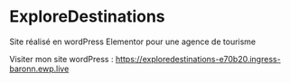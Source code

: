 # ExploreDestinations
Site réalisé en wordPress Elementor pour une agence de tourisme 

Visiter mon site wordPress : https://exploredestinations-e70b20.ingress-baronn.ewp.live
